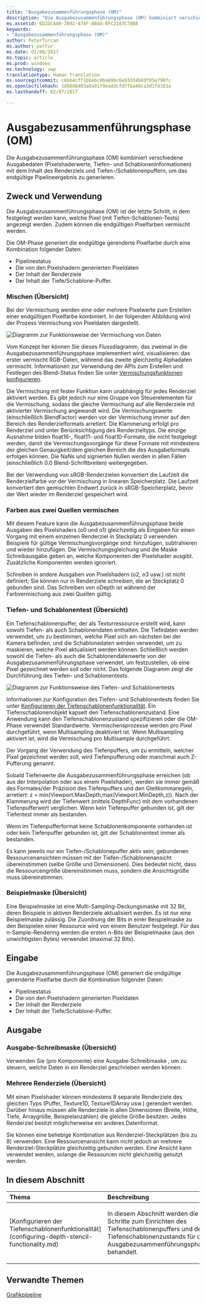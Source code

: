 ```yaml
---
title: "Ausgabezusammenführungsphase (OM)"
description: "Die Ausgabezusammenführungsphase (OM) kombiniert verschiedene Ausgabedaten (Pixelshaderwerte, Tiefen- und Schabloneninformationen) mit dem Inhalt des Renderziels und Tiefen-/Schablonenpuffern, um das endgültige Pipelineergebnis zu generieren."
ms.assetid: ED2DC4A0-2B92-47AF-884A-BFC2183C78B8
keywords:
- "Ausgabezusammenführungsphase (OM)"
author: PeterTurcan
ms.author: pettur
ms.date: 02/08/2017
ms.topic: article
ms.prod: windows
ms.technology: uwp
translationtype: Human Translation
ms.sourcegitcommit: c6b64cff1bbebc8ba69bc6e03d34b69f85e798fc
ms.openlocfilehash: 1d88d8403a0a91f9eaddcfd7fba46ca3d1fd183a
ms.lasthandoff: 02/07/2017

---
```


# <a name="output-merger-om-stage"></a>Ausgabezusammenführungsphase (OM)


Die Ausgabezusammenführungsphase (OM) kombiniert verschiedene Ausgabedaten (Pixelshaderwerte, Tiefen- und Schabloneninformationen) mit dem Inhalt des Renderziels und Tiefen-/Schablonenpuffern, um das endgültige Pipelineergebnis zu generieren.

## <a name="span-idpurpose-and-usesspanspan-idpurpose-and-usesspanspan-idpurpose-and-usesspanpurpose-and-uses"></a><span id="Purpose-and-uses"></span><span id="purpose-and-uses"></span><span id="PURPOSE-AND-USES"></span>Zweck und Verwendung


Die Ausgabezusammenführungsphase (OM) ist der letzte Schritt, in dem festgelegt werden kann, welche Pixel (mit Tiefen-Schablonen-Tests) angezeigt werden. Zudem können die endgültigen Pixelfarben vermischt werden.

Die OM-Phase generiert die endgültige gerenderte Pixelfarbe durch eine Kombination folgender Daten:

-   Pipelinestatus
-   Die von den Pixelshadern generierten Pixeldaten
-   Der Inhalt der Renderziele
-   Der Inhalt der Tiefe/Schablone-Puffer.

### <a name="span-idblending-overviewspanspan-idblending-overviewspanspan-idblending-overviewspanblending-overview"></a><span id="Blending-overview"></span><span id="blending-overview"></span><span id="BLENDING-OVERVIEW"></span>Mischen (Übersicht)

Bei der Vermischung werden eine oder mehrere Pixelwerte zum Erstellen einer endgültigen Pixelfarbe kombiniert. In der folgenden Abbildung wird der Prozess Vermischung von Pixeldaten dargestellt.

![Diagramm zur Funktionsweise der Vermischung von Daten](images/d3d10-blend-state.png)

Vom Konzept her können Sie dieses Flussdiagramm, das zweimal in die Ausgabezusammenführungsphase implementiert wird, visualisieren: das erster vermischt RGB-Daten, während das zweite gleichzeitig Alphadaten vermischt. Informationen zur Verwendung der APIs zum Erstellen und Festlegen des Blend-Status finden Sie unter [Vermischungsfunktionen konfigurieren](https://msdn.microsoft.com/library/windows/desktop/bb205072).

Die Vermischung mit fester Funktion kann unabhängig für jedes Renderziel aktiviert werden. Es gibt jedoch nur eine Gruppe von Steuerelementen für die Vermischung, sodass die gleiche Vermischung auf alle Renderziele mit aktivierter Vermischung angewandt wird. Die Vermischungswerte (einschließlich BlendFactor) werden vor der Vermischung immer auf den Bereich des Renderzielformats arretiert. Die Klammerung erfolgt pro Renderziel und unter Berücksichtigung des Renderzieltyps. Die einzige Ausnahme bilden float16-, float11- und float10-Formate, die nicht festgelegt werden, damit die Vermischungsvorgänge für diese Formate mit mindestens der gleichen Genauigkeit/dem gleichen Bereich die des Ausgabeformats erfolgen können. Die NaNs und signierten Nullen werden in allen Fällen (einschließlich 0.0 Blend-Schriftbreiten) weitergegeben.

Bei der Verwendung von sRGB-Renderzielen konvertiert die Laufzeit die Renderzielfarbe vor der Vermischung in linearen Speicherplatz. Die Laufzeit konvertiert den gemischten Endwert zurück in sRGB-Speicherplatz, bevor der Wert wieder im Renderziel gespeichert wird.

### <a name="span-iddual-source-color-blendingspanspan-iddual-source-color-blendingspanspan-iddual-source-color-blendingspandual-source-color-blending"></a><span id="Dual-source-color-blending"></span><span id="dual-source-color-blending"></span><span id="DUAL-SOURCE-COLOR-BLENDING"></span>Farben aus zwei Quellen vermischen

Mit diesem Feature kann die Ausgabezusammenführungsphase beide Ausgaben des Pixelshaders (o0 und o1) gleichzeitig als Eingaben für einen Vorgang mit einem einzelnen Renderziel in Steckplatz 0 verwenden. Beispiele für gültige Vermischungsvorgänge sind: hinzufügen, subtrahieren und wieder hinzufügen. Die Vermischungsgleichung und die Maske Schreibausgabe geben an, welche Komponenten der Pixelshader ausgibt. Zusätzliche Komponenten werden ignoriert.

Schreiben in andere Ausgaben von Pixelshadern (o2, o3 usw.) ist nicht definiert; Sie können nur in Renderziele schreiben, die an Steckplatz 0 gebunden sind. Das Schreiben von oDepth ist während der Farbvermischung aus zwei Quellen gültig.

### <a name="span-iddepth-stencil-testspanspan-iddepth-stencil-testspanspan-iddepth-stencil-testspandepth-stencil-testing-overview"></a><span id="Depth-Stencil-Test"></span><span id="depth-stencil-test"></span><span id="DEPTH-STENCIL-TEST"></span>Tiefen- und Schablonentest (Übersicht)

Ein Tiefenschablonenpuffer, der als Texturressource erstellt wird, kann sowohl Tiefen- als auch Schablonendaten enthalten. Die Tiefedaten werden verwendet, um zu bestimmen, welche Pixel sich am nächsten bei der Kamera befinden, und die Schablonedaten werden verwendet, um zu maskieren, welche Pixel aktualisiert werden können. Schließlich werden sowohl die Tiefen- als auch die Schablonendatenwerte von der Ausgabezusammenführungsphase verwendet, um festzustellen, ob eine Pixel gezeichnet werden soll oder nicht. Das folgende Diagramm zeigt die Durchführung des Tiefen- und Schablonentests.

![Diagramm zur Funktionsweise des Tiefen- und Schablonentests](images/d3d10-depth-stencil-test.png)

Informationen zur Konfiguration des Tiefen- und Schablonentests finden Sie unter [Konfigurieren der Tiefenschablonenfunktionalität](configuring-depth-stencil-functionality.md). Ein Tiefenschablonenobjekt kapselt den Tiefenschablonenzustand. Eine Anwendung kann den Tiefenschablonenzustand spezifizieren oder die OM-Phase verwendet Standardwerte. Vermischensprozesse werden pro Pixel durchgeführt, wenn Multisampling deaktiviert ist. Wenn Multisampling aktiviert ist, wird die Vermischung pro Multisample durchgeführt.

Der Vorgang der Verwendung des Tiefenpuffers, um zu ermitteln, welcher Pixel gezeichnet werden soll, wird Tiefenpufferung oder manchmal auch Z-Pufferung genannt.

Sobald Tiefenwerte die Ausgabezusammenführungsphase erreichen (ob aus der Interpolation oder aus einem Pixelshader), werden sie immer gemäß des Formates/der Präzision des Tiefenpuffers und den Gleitkommaregeln, arretiert: z = min(Viewport.MaxDepth,max(Viewport.MinDepth,z)). Nach der Klammerung wird der Tiefenwert (mittels DepthFunc) mit dem vorhandenen Tiefenpufferwert verglichen. Wenn kein Tiefenpuffer gebunden ist, gilt der Tiefentest immer als bestanden.

Wenn im Tiefenpufferformat keine Schablonenkomponente vorhanden ist oder kein Tiefenpuffer gebunden ist, gilt der Schablonentest immer als bestanden.

Es kann jeweils nur ein Tiefen-/Schablonepuffer aktiv sein; gebundenen Ressourcenansichten müssen mit der Tiefen-/Schablonenansicht übereinstimmen (selbe Größe und Dimensionen). Dies bedeutet nicht, dass die Ressourcengröße übereinstimmen muss, sondern die Ansichtsgröße muss übereinstimmen.

### <a name="span-idsample-maskspanspan-idsample-maskspanspan-idsample-maskspansample-mask-overview"></a><span id="Sample-Mask"></span><span id="sample-mask"></span><span id="SAMPLE-MASK"></span>Beispielmaske (Übersicht)

Eine Beispielmaske ist eine Multi-Sampling-Deckungsmaske mit 32 Bit, deren Beispiele in aktiven Renderziele aktualisiert werden. Es ist nur eine Beispielmaske zulässig. Die Zuordnung der Bits in einer Beispielmaske zu den Beispielen einer Ressource wird von einem Benutzer festgelegt. Für das n-Sample-Rendering werden die ersten n-Bits der Beispielmaske (aus den unwichtigsten Bytes) verwendet (maximal 32 Bits).

## <a name="span-idinputspanspan-idinputspanspan-idinputspaninput"></a><span id="Input"></span><span id="input"></span><span id="INPUT"></span>Eingabe


Die Ausgabezusammenführungsphase (OM) generiert die endgültige gerenderte Pixelfarbe durch die Kombination folgender Daten:

-   Pipelinestatus
-   Die von den Pixelshadern generierten Pixeldaten
-   Der Inhalt der Renderziele
-   Der Inhalt der Tiefe/Schablone-Puffer.

## <a name="span-idoutputspanspan-idoutputspanspan-idoutputspanoutput"></a><span id="Output"></span><span id="output"></span><span id="OUTPUT"></span>Ausgabe


### <a name="span-idoutput-write-mask-overviewspanspan-idoutput-write-mask-overviewspanspan-idoutput-write-mask-overviewspanoutput-write-mask-overview"></a><span id="Output-write-mask-overview"></span><span id="output-write-mask-overview"></span><span id="OUTPUT-WRITE-MASK-OVERVIEW"></span>Ausgabe-Schreibmaske (Übersicht)

Verwenden Sie (pro Komponente) eine Ausgabe-Schreibmaske , um zu steuern, welche Daten in ein Renderziel geschrieben werden können.

### <a name="span-idmultiple-render-targets-overviewspanspan-idmultiple-render-targets-overviewspanspan-idmultiple-render-targets-overviewspanmultiple-render-targets-overview"></a><span id="Multiple-render-targets-overview"></span><span id="multiple-render-targets-overview"></span><span id="MULTIPLE-RENDER-TARGETS-OVERVIEW"></span>Mehrere Renderziele (Übersicht)

Mit einen Pixelshader können mindestens 8 separate Renderziele des gleichen Typs (Puffer, Texture1D, Texture1DArray usw.) gerendert werden. Darüber hinaus müssen alle Renderziele in allen Dimensionen (Breite, Höhe, Tiefe, Arraygröße, Beispielanzahlen) die gleiche Größe besitzen. Jedes Renderziel besitzt möglicherweise ein anderes Datenformat.

Sie können eine beliebige Kombination aus Renderziel-Steckplätzen (bis zu 8) verwenden. Eine Ressourcenansicht kann nicht jedoch an mehrere Renderziel-Steckplätze gleichzeitig gebunden werden. Eine Ansicht kann verwendet werden, solange die Ressourcen nicht gleichzeitig genutzt werden.

## <a name="span-idin-this-sectionspanin-this-section"></a><span id="in-this-section"></span>In diesem Abschnitt


<table>
<colgroup>
<col width="50%" />
<col width="50%" />
</colgroup>
<thead>
<tr class="header">
<th align="left">Thema</th>
<th align="left">Beschreibung</th>
</tr>
</thead>
<tbody>
<tr class="odd">
<td align="left"><p>[Konfigurieren der Tiefenschablonenfunktionalität](configuring-depth-stencil-functionality.md)</p></td>
<td align="left"><p>In diesem Abschnitt werden die Schritte zum Einrichten des Tiefenschablonenpuffers und des Tiefenschablonenzustands für die Ausgabezusammenführungsphase behandelt.</p></td>
</tr>
</tbody>
</table>

 

## <a name="span-idrelated-topicsspanrelated-topics"></a><span id="related-topics"></span>Verwandte Themen


[Grafikpipeline](graphics-pipeline.md)

 

 





